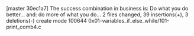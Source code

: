 [master 30ec1a7] The success combination in business is: Do what you do better... and: do more of what you do...
 2 files changed, 39 insertions(+), 3 deletions(-)
 create mode 100644 0x01-variables_if_else_while/101-print_comb4.c
